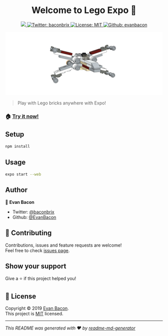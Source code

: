 <h1 align="center">Welcome to Lego Expo 👋</h1>

<p align="center">
      <a aria-label="made with expo" href="https://github.com/expo">
     <img src="https://img.shields.io/badge/MADE%20WITH%20EXPO-4630EB.svg?style=for-the-badge" target="_blank" />
  </a>
 
 
   <a href="https://twitter.com/baconbrix">
    <img alt="Twitter: baconbrix" src="https://img.shields.io/twitter/follow/baconbrix.svg?style=for-the-badge" target="_blank" />
  </a>
    
 
  <a href="https://github.com/EvanBacon/Lego-Expo/blob/master/LICENSE">
    <img alt="License: MIT" src="https://img.shields.io/badge/License-MIT-green.svg?style=for-the-badge" target="_blank" />
  </a>
  <a href="https://github.com/evanbacon" aria-label="follow @baconbrix">
    <img alt="Github: evanbacon" src="https://img.shields.io/github/followers/evanbacon.svg?label=Follow%20on%20Github&style=for-the-badge" target="_blank" />
  </a>
</p>

<img alt="Product: demo" src="promo/demo.png" />

> Play with Lego bricks anywhere with Expo!

### 🏠 [**Try it now!**](https://ldr.netlify.com)

## Setup

```sh
npm install
```

## Usage

```sh
expo start --web
```

## Author

👤 **Evan Bacon**

- Twitter: [@baconbrix](https://twitter.com/baconbrix)
- Github: [@EvanBacon](https://github.com/EvanBacon)

## 🤝 Contributing

Contributions, issues and feature requests are welcome!<br />Feel free to check [issues page](https://github.com/EvanBacon/Lego-Expo/issues).

## Show your support

Give a ⭐️ if this project helped you!

## 📝 License

Copyright © 2019 [Evan Bacon](https://github.com/EvanBacon).<br />
This project is [MIT](https://github.com/EvanBacon/Lego-Expo/blob/master/LICENSE) licensed.

---

_This README was generated with ❤️ by [readme-md-generator](https://github.com/kefranabg/readme-md-generator)_

